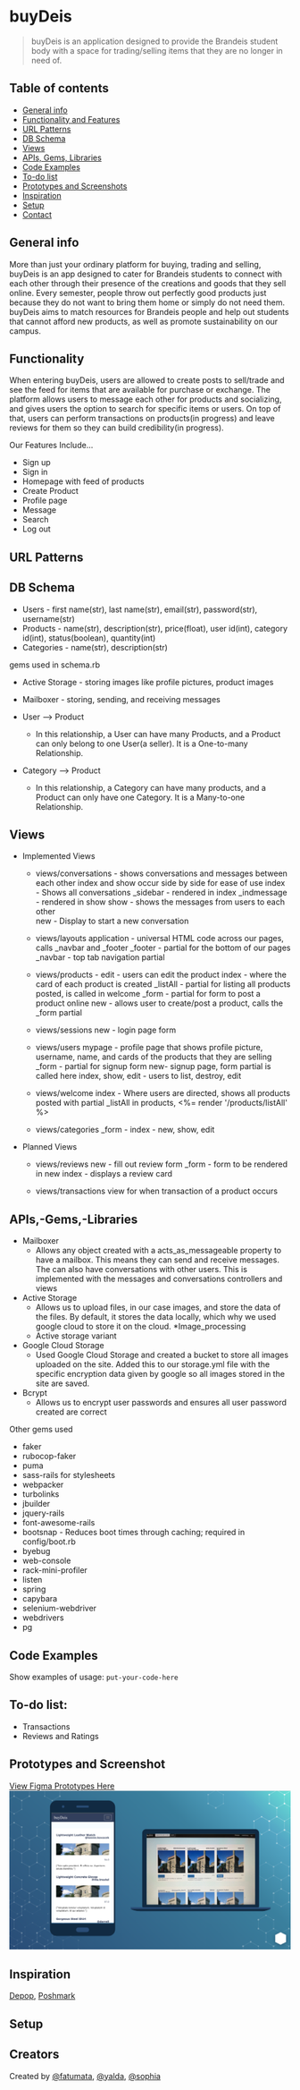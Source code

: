 # buyDeis
> buyDeis is an application designed to provide the Brandeis student body with a space for trading/selling items that they are no longer in need of. 



## Table of contents
* [General info](#general-info)
* [Functionality and Features](#functionality)
* [URL Patterns](#url-patterns)
* [DB Schema](#db-schema)
* [Views](#views)
* [APIs, Gems, Libraries](#dependencies)
* [Code Examples](#code-examples)
* [To-do list](#to-do-list)
* [Prototypes and Screenshots](#Prototypes-and-Screenshot)
* [Inspiration](#inspiration)
* [Setup](#setup)
* [Contact](#contact)


## General info
More than just your ordinary platform for buying, trading and selling, buyDeis is an app designed to cater for Brandeis students to connect with each other through their presence of the creations and goods that they sell online. Every semester, people throw out perfectly good products just because they do not want to bring them home or simply do not need them. buyDeis aims to match resources for Brandeis people and help out students that cannot afford new products, as well as promote sustainability on our campus.

## Functionality 
When entering buyDeis, users are allowed to create posts to sell/trade and see the feed for items that are available for purchase or exchange. The platform allows users to message each other for products and socializing, and gives users the option to search for specific items or users. On top of that, users can perform transactions on products(in progress) and leave reviews for them so they can build credibility(in progress).

Our Features Include...
* Sign up 
* Sign in
* Homepage with feed of products
* Create Product
* Profile page
* Message
* Search 
* Log out 


## URL Patterns

## DB Schema
* Users - first name(str), last name(str), email(str), password(str), username(str) 
* Products - name(str), description(str), price(float), user id(int), category id(int), status(boolean), quantity(int)
* Categories - name(str), description(str)

gems used in schema.rb
* Active Storage - storing images like profile pictures, product images
* Mailboxer - storing, sending, and receiving messages 

* User --> Product
    * In this relationship, a User can have many Products, and a Product can only belong to one User(a seller). It is a One-to-many Relationship.
* Category --> Product
    * In this relationship, a Category can have many products, and a Product can only have one Category. It is a Many-to-one Relationship.

## Views
* Implemented Views
    * views/conversations - shows conversations and messages between each other
    index and show occur side by side for ease of use
    index - Shows all conversations
    _sidebar - rendered in index 
    _indmessage - rendered in show
    show - shows the messages from users to each other  
    new - Display to start a new conversation 

    * views/layouts
    application - universal HTML code across our pages, calls _navbar and _footer
    _footer - partial for the bottom of our pages
    _navbar - top tab navigation partial

    * views/products - 
    edit - users can edit the product 
    index - where the card of each product is created
    _listAll - partial for listing all products posted, is called in welcome
    _form - partial for form to post a product online
    new - allows user to create/post a product, calls the _form partial 

     * views/sessions
    new - login page form
    
    * views/users
    mypage - profile page that shows profile picture, username, name, and cards of the products that they are selling 
    _form - partial for signup form 
    new-  signup page, form partial is called here
    index, show, edit  - users to list, destroy, edit  

    * views/welcome
    index - Where users are directed, shows all products posted with partial _listAll in products, <%= render '/products/listAll' %>

    * views/categories
    _form - 
    index -
    new, show, edit 

* Planned Views
    * views/reviews
    new - fill out review form
    _form - form to be rendered in new
    index - displays a review card

    * views/transactions
    view for when transaction of a product occurs

## APIs,-Gems,-Libraries
* Mailboxer 
    * Allows any object created with a acts_as_messageable property to have a mailbox. This means they can send and receive messages. The can also have conversations with other users. This is implemented with the messages and conversations controllers and views
* Active Storage 
    * Allows us to upload files, in our case images, and store the data of the files. By default, it stores the data locally, which why we used google cloud to  store it on the cloud.
*Image_processing
    * Active storage variant
* Google Cloud Storage 
    * Used Google Cloud Storage and created a bucket to store all images uploaded on the site. Added this to our storage.yml file with the specific encryption data given by google so all images stored in the site are saved.
* Bcrypt 
    * Allows us to encrypt user passwords and ensures all user password created are correct

Other gems used
* faker 
* rubocop-faker
* puma 
* sass-rails for stylesheets
* webpacker
* turbolinks
* jbuilder
* jquery-rails
* font-awesome-rails
* bootsnap - Reduces boot times through caching; required in config/boot.rb
* byebug
* web-console
* rack-mini-profiler
* listen
* spring
* capybara
* selenium-webdriver
* webdrivers
* pg


## Code Examples
Show examples of usage:
`put-your-code-here`

## To-do list:
* Transactions
* Reviews and Ratings

## Prototypes and Screenshot
[View Figma Prototypes Here](./prototypes-figma.pdf)
![Screenshot of our product](./screenshot.png)

## Inspiration
[Depop](https://www.depop.com/),
[Poshmark](https://poshmark.com/)

## Setup

## Creators
Created by [@fatumata](), [@yalda](), [@sophia]()

